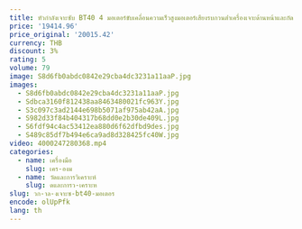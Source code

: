 ```yaml
---
title: หัวกําลังเจาะซับ BT40 4 มอเตอร์ขับเคลื่อนความเร็วสูงมอเตอร์เสียงรบกวนต่ําเครื่องเจาะด้านหน้าและกัด
price: '19414.96'
price_original: '20015.42'
currency: THB
discount: 3%
rating: 5
volume: 79
image: S8d6fb0abdc0842e29cba4dc3231a11aaP.jpg
images:
  - S8d6fb0abdc0842e29cba4dc3231a11aaP.jpg
  - Sdbca3160f812438aa8463480021fc963Y.jpg
  - S3c097c3ad2144e698b5071af975ab42aA.jpg
  - S982d33f84b404317b68dd0e2b30de409L.jpg
  - S6fdf94c4ac53412ea880d6f62dfbd9des.jpg
  - S489c85df7b494e6ca9ad8d328425fc40W.jpg
video: 4000247280368.mp4
categories:
  - name: เครื่องมือ
    slug: เคร-องม
  - name: วัดและการวิเคราะห์
    slug: ดและการว-เคราะห
slug: วก-าล-งเจาะซ-bt40-มอเตอร
encode: olUpPfk
lang: th
---
```

  